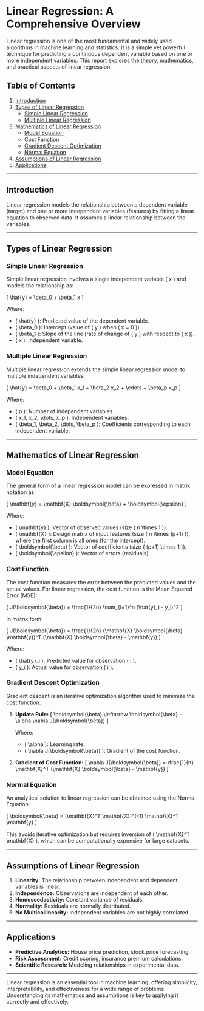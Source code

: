 # Linear Regression: A Comprehensive Overview

Linear regression is one of the most fundamental and widely used algorithms in machine learning and statistics. It is a simple yet powerful technique for predicting a continuous dependent variable based on one or more independent variables. This report explores the theory, mathematics, and practical aspects of linear regression.

## Table of Contents

1. [Introduction](#introduction)
2. [Types of Linear Regression](#types-of-linear-regression)
   - [Simple Linear Regression](#simple-linear-regression)
   - [Multiple Linear Regression](#multiple-linear-regression)
3. [Mathematics of Linear Regression](#mathematics-of-linear-regression)
   - [Model Equation](#model-equation)
   - [Cost Function](#cost-function)
   - [Gradient Descent Optimization](#gradient-descent-optimization)
   - [Normal Equation](#normal-equation)
4. [Assumptions of Linear Regression](#assumptions-of-linear-regression)
5. [Applications](#applications)

---

## Introduction

Linear regression models the relationship between a dependent variable (target) and one or more independent variables (features) by fitting a linear equation to observed data. It assumes a linear relationship between the variables.

---

## Types of Linear Regression

### Simple Linear Regression

Simple linear regression involves a single independent variable \( x \) and models the relationship as:

\[
\hat{y} = \beta_0 + \beta_1 x
\]

Where:
- \( \hat{y} \): Predicted value of the dependent variable.
- \( \beta_0 \): Intercept (value of \( y \) when \( x = 0 \)).
- \( \beta_1 \): Slope of the line (rate of change of \( y \) with respect to \( x \)).
- \( x \): Independent variable.

### Multiple Linear Regression

Multiple linear regression extends the simple linear regression model to multiple independent variables:

\[
\hat{y} = \beta_0 + \beta_1 x_1 + \beta_2 x_2 + \cdots + \beta_p x_p
\]

Where:
- \( p \): Number of independent variables.
- \( x_1, x_2, \dots, x_p \): Independent variables.
- \( \beta_1, \beta_2, \dots, \beta_p \): Coefficients corresponding to each independent variable.

---

## Mathematics of Linear Regression

### Model Equation

The general form of a linear regression model can be expressed in matrix notation as:

\[
\mathbf{y} = \mathbf{X} \boldsymbol{\beta} + \boldsymbol{\epsilon}
\]

Where:
- \( \mathbf{y} \): Vector of observed values (size \( n \times 1 \)).
- \( \mathbf{X} \): Design matrix of input features (size \( n \times (p+1) \)), where the first column is all ones (for the intercept).
- \( \boldsymbol{\beta} \): Vector of coefficients (size \( (p+1) \times 1 \)).
- \( \boldsymbol{\epsilon} \): Vector of errors (residuals).

### Cost Function

The cost function measures the error between the predicted values and the actual values. For linear regression, the cost function is the Mean Squared Error (MSE):

\[
J(\boldsymbol{\beta}) = \frac{1}{2n} \sum_{i=1}^n (\hat{y}_i - y_i)^2
\]

In matrix form:

\[
J(\boldsymbol{\beta}) = \frac{1}{2n} (\mathbf{X} \boldsymbol{\beta} - \mathbf{y})^T (\mathbf{X} \boldsymbol{\beta} - \mathbf{y})
\]

Where:
- \( \hat{y}_i \): Predicted value for observation \( i \).
- \( y_i \): Actual value for observation \( i \).

### Gradient Descent Optimization

Gradient descent is an iterative optimization algorithm used to minimize the cost function:

1. **Update Rule:**
   \[
   \boldsymbol{\beta} \leftarrow \boldsymbol{\beta} - \alpha \nabla J(\boldsymbol{\beta})
   \]

   Where:
   - \( \alpha \): Learning rate.
   - \( \nabla J(\boldsymbol{\beta}) \): Gradient of the cost function.

2. **Gradient of Cost Function:**
   \[
   \nabla J(\boldsymbol{\beta}) = \frac{1}{n} \mathbf{X}^T (\mathbf{X} \boldsymbol{\beta} - \mathbf{y})
   \]

### Normal Equation

An analytical solution to linear regression can be obtained using the Normal Equation:

\[
\boldsymbol{\beta} = (\mathbf{X}^T \mathbf{X})^{-1} \mathbf{X}^T \mathbf{y}
\]

This avoids iterative optimization but requires inversion of \( \mathbf{X}^T \mathbf{X} \), which can be computationally expensive for large datasets.

---

## Assumptions of Linear Regression

1. **Linearity:** The relationship between independent and dependent variables is linear.
2. **Independence:** Observations are independent of each other.
3. **Homoscedasticity:** Constant variance of residuals.
4. **Normality:** Residuals are normally distributed.
5. **No Multicollinearity:** Independent variables are not highly correlated.

---

## Applications

- **Predictive Analytics:** House price prediction, stock price forecasting.
- **Risk Assessment:** Credit scoring, insurance premium calculations.
- **Scientific Research:** Modeling relationships in experimental data.

---

Linear regression is an essential tool in machine learning, offering simplicity, interpretability, and effectiveness for a wide range of problems. Understanding its mathematics and assumptions is key to applying it correctly and effectively.

